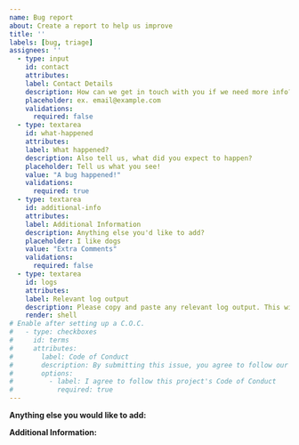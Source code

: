 ```yaml
---
name: Bug report
about: Create a report to help us improve
title: ''
labels: [bug, triage]
assignees: ''
  - type: input
    id: contact
    attributes:
    label: Contact Details
    description: How can we get in touch with you if we need more info?
    placeholder: ex. email@example.com
    validations:
      required: false
  - type: textarea
    id: what-happened
    attributes:
    label: What happened?
    description: Also tell us, what did you expect to happen?
    placeholder: Tell us what you see!
    value: "A bug happened!"
    validations:
      required: true
  - type: textarea
    id: additional-info
    attributes:
    label: Additional Information
    description: Anything else you'd like to add?
    placeholder: I like dogs
    value: "Extra Comments"
    validations:
      required: false
  - type: textarea
    id: logs
    attributes:
    label: Relevant log output
    description: Please copy and paste any relevant log output. This will be automatically formatted into code, so no need for backticks.
    render: shell
# Enable after setting up a C.O.C.
#   - type: checkboxes
#     id: terms
#     attributes:
#       label: Code of Conduct
#       description: By submitting this issue, you agree to follow our [Code of Conduct](https://example.com)
#       options:
#         - label: I agree to follow this project's Code of Conduct
#           required: true
---
```



**Anything else you would like to add:**

<!-- Note: Miscellaneous information that will assist in solving the issue. -->

**Additional Information:**

<!-- Note: Anything to give further context to the bug report. -->
